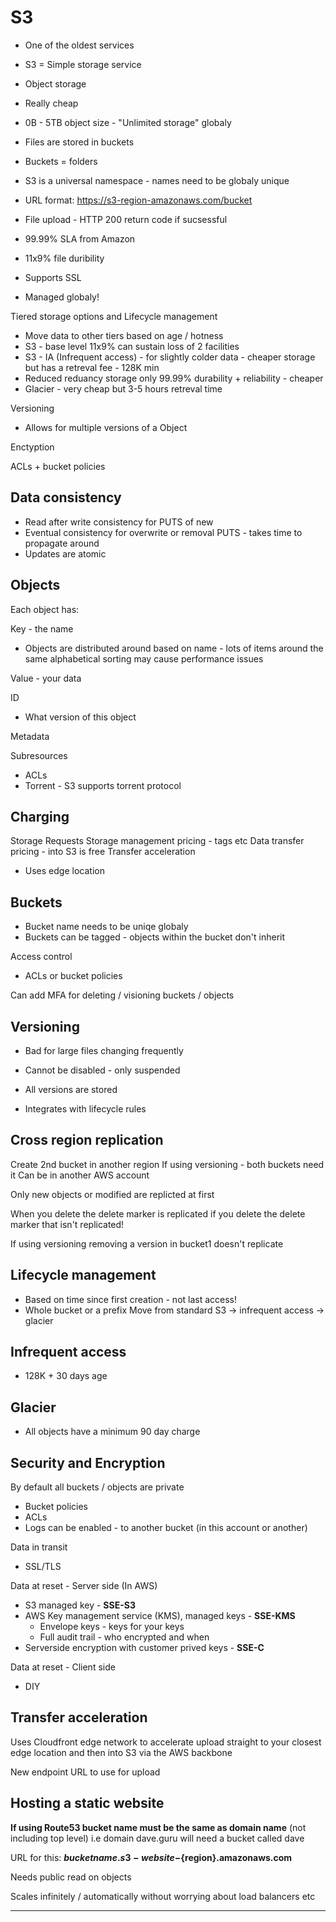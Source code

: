 S3
======================================

* One of the oldest services
* S3 = Simple storage service
* Object storage
* Really cheap
* 0B - 5TB object size - "Unlimited storage" globaly
* Files are stored in buckets
* Buckets = folders
* S3 is a universal namespace - names need to be globaly unique
* URL format: https://s3-region-amazonaws.com/bucket
* File upload - HTTP 200 return code if sucsessful
* 99.99% SLA from Amazon
* 11x9% file duribility
* Supports SSL

* Managed globaly!

Tiered storage options and Lifecycle management
* Move data to other tiers based on age / hotness
* S3 - base level 11x9% can sustain loss of 2 facilities
* S3 - IA (Infrequent access) - for slightly colder data - cheaper storage but has a retreval fee - 128K min
* Reduced reduancy storage only 99.99% durability + reliability - cheaper
* Glacier - very cheap but 3-5 hours retreval time

Versioning
* Allows for multiple versions of a Object

Enctyption

ACLs + bucket policies

Data consistency
---------------
* Read after write consistency for PUTS  of new
* Eventual consistency for overwrite or removal PUTS - takes time to propagate around
* Updates are atomic

Objects
---------------

Each object has:

Key - the name
* Objects are distributed around based on name - lots of items around the same
alphabetical sorting may cause performance issues

Value - your data

ID
* What version of this object

Metadata

Subresources
* ACLs
* Torrent - S3 supports torrent protocol

Charging
---------------

Storage
Requests
Storage management pricing - tags etc
Data transfer pricing - into S3 is free
Transfer acceleration
* Uses edge location

Buckets
---------------

* Bucket name needs to be uniqe globaly
* Buckets can be tagged - objects within the bucket don't inherit

Access control
* ACLs or bucket policies

Can add MFA for deleting / visioning buckets / objects

Versioning
---------------

* Bad for large files changing frequently
* Cannot be disabled - only suspended

* All versions are stored
* Integrates with lifecycle rules

Cross region replication
---------------

Create 2nd bucket in another region
If using versioning - both buckets need it
Can be in another AWS account

Only new objects or modified are replicted at first

When you delete the delete marker is replicated
if you delete the delete marker that isn't replicated!

If using versioning removing a version in bucket1 doesn't replicate

Lifecycle management
---------------

* Based on time since first creation - not last access!
* Whole bucket or a prefix
Move from standard S3 -> infrequent access -> glacier

Infrequent access
---------------

* 128K + 30 days age

Glacier
---------------

* All objects have a minimum 90 day charge


Security and Encryption
---------------

By default all buckets / objects are private
* Bucket policies
* ACLs
* Logs can be enabled - to another bucket (in this account or another)

Data in transit
* SSL/TLS

Data at reset - Server side (In AWS)
* S3 managed key - __SSE-S3__
* AWS Key management service (KMS), managed keys - __SSE-KMS__
  * Envelope keys - keys for your keys
  * Full audit trail - who encrypted and when
* Serverside encryption with customer prived keys - __SSE-C__

Data at reset - Client side
* DIY

Transfer acceleration
---------------

Uses Cloudfront edge network to accelerate upload straight to your closest edge location and then into S3 via the AWS backbone

New endpoint URL to use for upload


Hosting a static website
---------------

__If using Route53 bucket name must be the same as domain name__ (not including top level)
i.e domain dave.guru will need a bucket called dave

URL for this:
__${bucketname}.s3-website-${region}.amazonaws.com__

Needs public read on objects

Scales infinitely / automatically without worrying about load balancers etc

---------------

